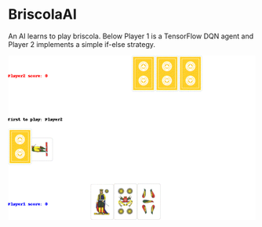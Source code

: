 # BriscolaAI
An AI learns to play briscola. Below Player 1 is a TensorFlow DQN agent and Player 2 implements a simple if-else strategy.


![](game.gif)
